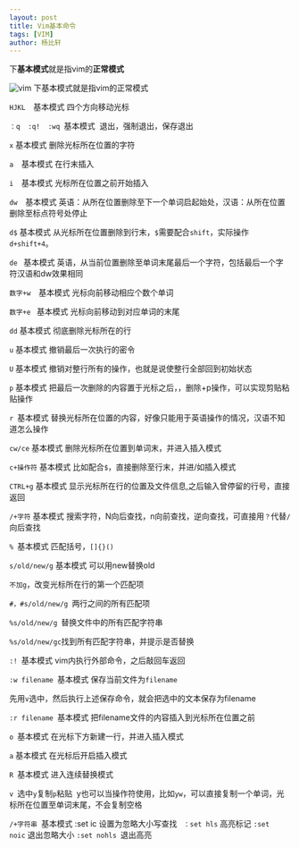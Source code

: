 ```yaml
---
layout: post
title: Vim基本命令
tags: [VIM]
author: 杨比轩
---
```



下**基本模式**就是指vim的**正常模式**

![vim](http://upload-images.jianshu.io/upload_images/1156415-bf96b1ae8fe7669c.png?imageMogr2/auto-orient/strip%7CimageView2/2/w/400)
下基本模式就是指vim的正常模式

`HJKL  `基本模式 四个方向移动光标

`：q  :q!  :wq `基本模式  退出，强制退出，保存退出

`x`  基本模式  删除光标所在位置的字符

`a  `基本模式  在行末插入

`i  `基本模式  光标所在位置之前开始插入

`dw  `基本模式 英语：从所在位置删除至下一个单词启起始处，汉语：从所在位置删除至标点符号处停止

`d$`  基本模式  从光标所在位置删除到行末，`$`需要配合`shift`，实际操作`d+shift+4`。

`de ` 基本模式  英语，从当前位置删除至单词末尾最后一个字符，包括最后一个字符汉语和dw效果相同

`数字+w  `基本模式  光标向前移动相应个数个单词

`数字+e ` 基本模式  光标向前移动到对应单词的末尾

`dd` 基本模式 彻底删除光标所在的行

`u` 基本模式 撤销最后一次执行的密令

`U` 基本模式 撤销对整行所有的操作，也就是说使整行全部回到初始状态

`p` 基本模式 把最后一次删除的内容置于光标之后，，删除+p操作，可以实现剪贴粘贴操作

`r `基本模式 替换光标所在位置的内容，好像只能用于英语操作的情况，汉语不知道怎么操作

`cw/ce` 基本模式 删除光标所在位置到单词末，并进入插入模式

`c+操作符` 基本模式 比如配合`$`，直接删除至行末，并进/如插入模式

`CTRL+g` 基本模式 显示光标所在行的位置及文件信息,之后输入曾停留的行号，直接返回

`/+字符` 基本模式 搜索字符，N向后查找，n向前查找，逆向查找，可直接用`？`代替`/`向后查找

`% `基本模式 匹配括号，`[]{}()`

`s/old/new/g` 基本模式 可以用new替换old

`不加g`，改变光标所在行的第一个匹配项

`#，#s/old/new/g `两行之间的所有匹配项

`%s/old/new/g `替换文件中的所有匹配字符串

`%s/old/new/gc`找到所有匹配字符串，并提示是否替换

`:! `基本模式 vim内执行外部命令，之后敲回车返回

`:w filename `基本模式 保存当前文件为`filename`

先用`v`选中，然后执行上述保存命令，就会把选中的文本保存为filename

`:r filename `基本模式 把filename文件的内容插入到光标所在位置之前

`o `基本模式 在光标下方新建一行，并进入插入模式

`a` 基本模式 在光标后开启插入模式

`R `基本模式 进入连续替换模式

`v `选中`y`复制`p`粘贴  y也可以当操作符使用，比如`yw`，可以直接复制一个单词，光标所在位置至单词末尾，不会复制空格

`/+字符串 `基本模式 :set ic 设置为忽略大小写查找 ` ：set hls` 高亮标记 `:set noic` 退出忽略大小 `:set nohls `退出高亮
